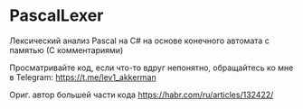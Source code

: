 # PascalLexer
Лексический анализ Pascal на C# на основе конечного автомата с памятью (С комментариями)

Просматривайте код, если что-то вдруг непонятно, обращайтесь ко мне в Telegram: https://t.me/lev1_akkerman

Ориг. автор большей части кода
https://habr.com/ru/articles/132422/
